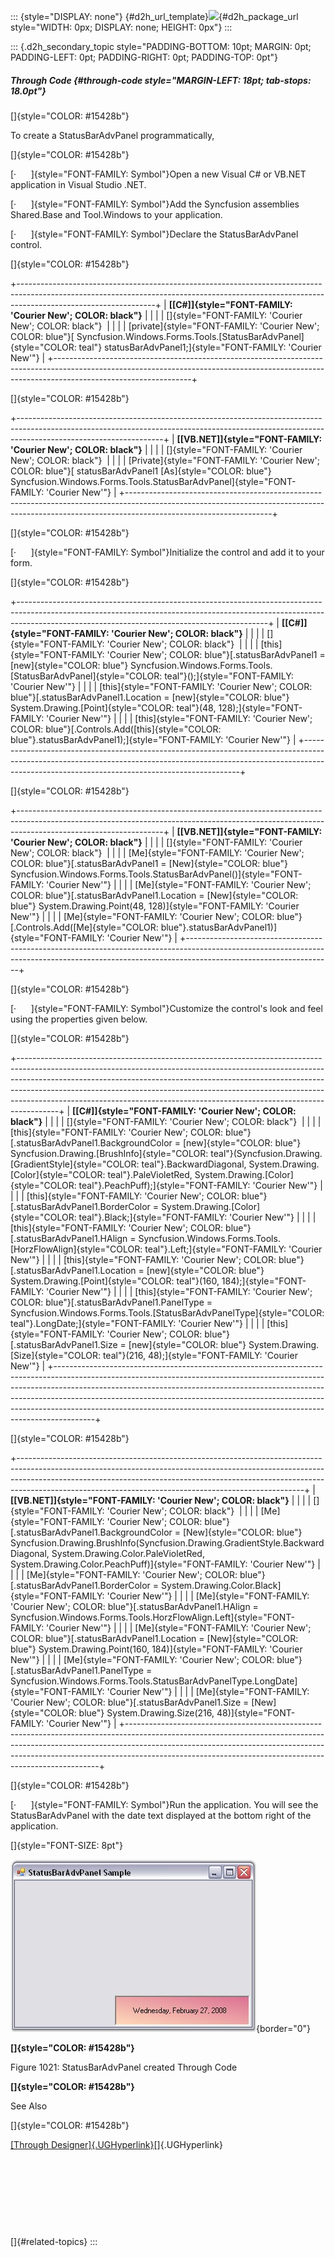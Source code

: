::: {style="DISPLAY: none"}
[](ms-xhelp:///?Id=d2h_url_template){#d2h_url_template}![](!package_url!){#d2h_package_url style="WIDTH: 0px; DISPLAY: none; HEIGHT: 0px"}
:::

::: {.d2h_secondary_topic style="PADDING-BOTTOM: 10pt; MARGIN: 0pt; PADDING-LEFT: 0pt; PADDING-RIGHT: 0pt; PADDING-TOP: 0pt"}
##### Through Code {#through-code style="MARGIN-LEFT: 18pt; tab-stops: 18.0pt"}

[]{style="COLOR: #15428b"} 

To create a StatusBarAdvPanel programmatically,

[]{style="COLOR: #15428b"} 

[·      ]{style="FONT-FAMILY: Symbol"}Open a new Visual C# or VB.NET application in Visual Studio .NET.

[·      ]{style="FONT-FAMILY: Symbol"}Add the Syncfusion assemblies Shared.Base and Tool.Windows to your application.

[·      ]{style="FONT-FAMILY: Symbol"}Declare the StatusBarAdvPanel control.

[]{style="COLOR: #15428b"} 

+----------------------------------------------------------------------------------------------------------------------------------------------------------------------------------------------+
| **[\[C#\]]{style="FONT-FAMILY: 'Courier New'; COLOR: black"}**                                                                                                                               |
|                                                                                                                                                                                              |
| []{style="FONT-FAMILY: 'Courier New'; COLOR: black"}                                                                                                                                         |
|                                                                                                                                                                                              |
| [private]{style="FONT-FAMILY: 'Courier New'; COLOR: blue"}[ Syncfusion.Windows.Forms.Tools.[StatusBarAdvPanel]{style="COLOR: teal"} statusBarAdvPanel1;]{style="FONT-FAMILY: 'Courier New'"} |
+----------------------------------------------------------------------------------------------------------------------------------------------------------------------------------------------+

[]{style="COLOR: #15428b"} 

+------------------------------------------------------------------------------------------------------------------------------------------------------------------------------------------------+
| **[\[VB.NET\]]{style="FONT-FAMILY: 'Courier New'; COLOR: black"}**                                                                                                                             |
|                                                                                                                                                                                                |
| []{style="FONT-FAMILY: 'Courier New'; COLOR: black"}                                                                                                                                           |
|                                                                                                                                                                                                |
| [Private]{style="FONT-FAMILY: 'Courier New'; COLOR: blue"}[ statusBarAdvPanel1 [As]{style="COLOR: blue"} Syncfusion.Windows.Forms.Tools.StatusBarAdvPanel]{style="FONT-FAMILY: 'Courier New'"} |
+------------------------------------------------------------------------------------------------------------------------------------------------------------------------------------------------+

[]{style="COLOR: #15428b"} 

[·      ]{style="FONT-FAMILY: Symbol"}Initialize the control and add it to your form.

[]{style="COLOR: #15428b"} 

+--------------------------------------------------------------------------------------------------------------------------------------------------------------------------------------------------------------------------+
| **[\[C#\]]{style="FONT-FAMILY: 'Courier New'; COLOR: black"}**                                                                                                                                                           |
|                                                                                                                                                                                                                          |
| []{style="FONT-FAMILY: 'Courier New'; COLOR: black"}                                                                                                                                                                     |
|                                                                                                                                                                                                                          |
| [this]{style="FONT-FAMILY: 'Courier New'; COLOR: blue"}[.statusBarAdvPanel1 = [new]{style="COLOR: blue"} Syncfusion.Windows.Forms.Tools.[StatusBarAdvPanel]{style="COLOR: teal"}();]{style="FONT-FAMILY: 'Courier New'"} |
|                                                                                                                                                                                                                          |
| [this]{style="FONT-FAMILY: 'Courier New'; COLOR: blue"}[.statusBarAdvPanel1.Location = [new]{style="COLOR: blue"} System.Drawing.[Point]{style="COLOR: teal"}(48, 128);]{style="FONT-FAMILY: 'Courier New'"}             |
|                                                                                                                                                                                                                          |
| [this]{style="FONT-FAMILY: 'Courier New'; COLOR: blue"}[.Controls.Add([this]{style="COLOR: blue"}.statusBarAdvPanel1);]{style="FONT-FAMILY: 'Courier New'"}                                                              |
+--------------------------------------------------------------------------------------------------------------------------------------------------------------------------------------------------------------------------+

[]{style="COLOR: #15428b"} 

+------------------------------------------------------------------------------------------------------------------------------------------------------------------------------------------------+
| **[\[VB.NET\]]{style="FONT-FAMILY: 'Courier New'; COLOR: black"}**                                                                                                                             |
|                                                                                                                                                                                                |
| []{style="FONT-FAMILY: 'Courier New'; COLOR: black"}                                                                                                                                           |
|                                                                                                                                                                                                |
| [Me]{style="FONT-FAMILY: 'Courier New'; COLOR: blue"}[.statusBarAdvPanel1 = [New]{style="COLOR: blue"} Syncfusion.Windows.Forms.Tools.StatusBarAdvPanel()]{style="FONT-FAMILY: 'Courier New'"} |
|                                                                                                                                                                                                |
| [Me]{style="FONT-FAMILY: 'Courier New'; COLOR: blue"}[.statusBarAdvPanel1.Location = [New]{style="COLOR: blue"} System.Drawing.Point(48, 128)]{style="FONT-FAMILY: 'Courier New'"}             |
|                                                                                                                                                                                                |
| [Me]{style="FONT-FAMILY: 'Courier New'; COLOR: blue"}[.Controls.Add([Me]{style="COLOR: blue"}.statusBarAdvPanel1)]{style="FONT-FAMILY: 'Courier New'"}                                         |
+------------------------------------------------------------------------------------------------------------------------------------------------------------------------------------------------+

[]{style="COLOR: #15428b"} 

[·      ]{style="FONT-FAMILY: Symbol"}Customize the control\'s look and feel using the properties given below.

[]{style="COLOR: #15428b"} 

+----------------------------------------------------------------------------------------------------------------------------------------------------------------------------------------------------------------------------------------------------------------------------------------------------------------------------------------------------------------------------------------------------------------+
| **[\[C#\]]{style="FONT-FAMILY: 'Courier New'; COLOR: black"}**                                                                                                                                                                                                                                                                                                                                                 |
|                                                                                                                                                                                                                                                                                                                                                                                                                |
| []{style="FONT-FAMILY: 'Courier New'; COLOR: black"}                                                                                                                                                                                                                                                                                                                                                           |
|                                                                                                                                                                                                                                                                                                                                                                                                                |
| [this]{style="FONT-FAMILY: 'Courier New'; COLOR: blue"}[.statusBarAdvPanel1.BackgroundColor = [new]{style="COLOR: blue"} Syncfusion.Drawing.[BrushInfo]{style="COLOR: teal"}(Syncfusion.Drawing.[GradientStyle]{style="COLOR: teal"}.BackwardDiagonal, System.Drawing.[Color]{style="COLOR: teal"}.PaleVioletRed, System.Drawing.[Color]{style="COLOR: teal"}.PeachPuff);]{style="FONT-FAMILY: 'Courier New'"} |
|                                                                                                                                                                                                                                                                                                                                                                                                                |
| [this]{style="FONT-FAMILY: 'Courier New'; COLOR: blue"}[.statusBarAdvPanel1.BorderColor = System.Drawing.[Color]{style="COLOR: teal"}.Black;]{style="FONT-FAMILY: 'Courier New'"}                                                                                                                                                                                                                              |
|                                                                                                                                                                                                                                                                                                                                                                                                                |
| [this]{style="FONT-FAMILY: 'Courier New'; COLOR: blue"}[.statusBarAdvPanel1.HAlign = Syncfusion.Windows.Forms.Tools.[HorzFlowAlign]{style="COLOR: teal"}.Left;]{style="FONT-FAMILY: 'Courier New'"}                                                                                                                                                                                                            |
|                                                                                                                                                                                                                                                                                                                                                                                                                |
| [this]{style="FONT-FAMILY: 'Courier New'; COLOR: blue"}[.statusBarAdvPanel1.Location = [new]{style="COLOR: blue"} System.Drawing.[Point]{style="COLOR: teal"}(160, 184);]{style="FONT-FAMILY: 'Courier New'"}                                                                                                                                                                                                  |
|                                                                                                                                                                                                                                                                                                                                                                                                                |
| [this]{style="FONT-FAMILY: 'Courier New'; COLOR: blue"}[.statusBarAdvPanel1.PanelType = Syncfusion.Windows.Forms.Tools.[StatusBarAdvPanelType]{style="COLOR: teal"}.LongDate;]{style="FONT-FAMILY: 'Courier New'"}                                                                                                                                                                                             |
|                                                                                                                                                                                                                                                                                                                                                                                                                |
| [this]{style="FONT-FAMILY: 'Courier New'; COLOR: blue"}[.statusBarAdvPanel1.Size = [new]{style="COLOR: blue"} System.Drawing.[Size]{style="COLOR: teal"}(216, 48);]{style="FONT-FAMILY: 'Courier New'"}                                                                                                                                                                                                        |
+----------------------------------------------------------------------------------------------------------------------------------------------------------------------------------------------------------------------------------------------------------------------------------------------------------------------------------------------------------------------------------------------------------------+

[]{style="COLOR: #15428b"} 

+-----------------------------------------------------------------------------------------------------------------------------------------------------------------------------------------------------------------------------------------------------------------------------------------------------------------+
| **[\[VB.NET\]]{style="FONT-FAMILY: 'Courier New'; COLOR: black"}**                                                                                                                                                                                                                                              |
|                                                                                                                                                                                                                                                                                                                 |
| []{style="FONT-FAMILY: 'Courier New'; COLOR: black"}                                                                                                                                                                                                                                                            |
|                                                                                                                                                                                                                                                                                                                 |
| [Me]{style="FONT-FAMILY: 'Courier New'; COLOR: blue"}[.statusBarAdvPanel1.BackgroundColor = [New]{style="COLOR: blue"} Syncfusion.Drawing.BrushInfo(Syncfusion.Drawing.GradientStyle.BackwardDiagonal, System.Drawing.Color.PaleVioletRed, System.Drawing.Color.PeachPuff)]{style="FONT-FAMILY: 'Courier New'"} |
|                                                                                                                                                                                                                                                                                                                 |
| [Me]{style="FONT-FAMILY: 'Courier New'; COLOR: blue"}[.statusBarAdvPanel1.BorderColor = System.Drawing.Color.Black]{style="FONT-FAMILY: 'Courier New'"}                                                                                                                                                         |
|                                                                                                                                                                                                                                                                                                                 |
| [Me]{style="FONT-FAMILY: 'Courier New'; COLOR: blue"}[.statusBarAdvPanel1.HAlign = Syncfusion.Windows.Forms.Tools.HorzFlowAlign.Left]{style="FONT-FAMILY: 'Courier New'"}                                                                                                                                       |
|                                                                                                                                                                                                                                                                                                                 |
| [Me]{style="FONT-FAMILY: 'Courier New'; COLOR: blue"}[.statusBarAdvPanel1.Location = [New]{style="COLOR: blue"} System.Drawing.Point(160, 184)]{style="FONT-FAMILY: 'Courier New'"}                                                                                                                             |
|                                                                                                                                                                                                                                                                                                                 |
| [Me]{style="FONT-FAMILY: 'Courier New'; COLOR: blue"}[.statusBarAdvPanel1.PanelType = Syncfusion.Windows.Forms.Tools.StatusBarAdvPanelType.LongDate]{style="FONT-FAMILY: 'Courier New'"}                                                                                                                        |
|                                                                                                                                                                                                                                                                                                                 |
| [Me]{style="FONT-FAMILY: 'Courier New'; COLOR: blue"}[.statusBarAdvPanel1.Size = [New]{style="COLOR: blue"} System.Drawing.Size(216, 48)]{style="FONT-FAMILY: 'Courier New'"}                                                                                                                                   |
+-----------------------------------------------------------------------------------------------------------------------------------------------------------------------------------------------------------------------------------------------------------------------------------------------------------------+

[]{style="COLOR: #15428b"} 

[·      ]{style="FONT-FAMILY: Symbol"}Run the application. You will see the StatusBarAdvPanel with the date text displayed at the bottom right of the application.

[]{style="FONT-SIZE: 8pt"} 

![](ImagesExt/image76_1001.jpg){border="0"}

**[]{style="COLOR: #15428b"}** 

Figure 1021: StatusBarAdvPanel created Through Code

**[]{style="COLOR: #15428b"}** 

See Also

[]{style="COLOR: #15428b"} 

[[Through Designer]{.UGHyperlink}](../../../../../../../../Documents%20and%20Settings/sylviap/Desktop/Tools%20-%20Part%202.docx#_Through_Designer_4)[]{.UGHyperlink}

 

 

 

 

[]{#related-topics}
:::
